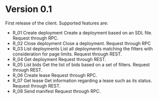 # Version 0.1

First release of the client. Supported features are:

- R_01 Create deployment Create a deployment based on an SDL file. Request through RPC.
- R_02 Close deployment Close a deployment. Request through RPC
- R_03 List deployments List all deployments matching the filters with consideration for page limits. Request through
  REST.
- R_04 Get deployment Request through REST.
- R_05 List bids Get the list of bids based on a set of filters. Request through REST.
- R_06 Create lease Request through RPC.
- R_07 Get lease Get information regarding a lease such as its status. Request through REST.
- R_08 Send manifest Request through RPC.
